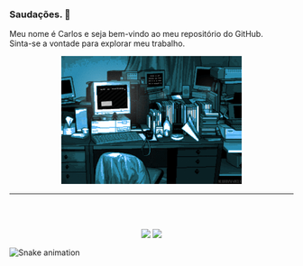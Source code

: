 ### Saudações. 👋<br>
Meu nome é Carlos e seja bem-vindo ao meu repositório do GitHub.<br>
Sinta-se a vontade para explorar meu trabalho.

<div align="center">
  <p><img src="./assets/workspace.gif" alt="Área de trabalho com PCs" ></p>
  <hr>
  <br>
  <br>
  <p>
    <img height="150em" 
      src="https://github-readme-stats.vercel.app/api?username=CarlosBotelhoCHB&count_private=true&theme=dracula&count_private=true&show_icons=true">
    <img height="150em" 
      src="https://github-readme-stats.vercel.app/api/top-langs/?username=CarlosBotelhoCHB&layout=compact&langs_count=7&theme=dracula"/>
  </p>
</div>

![Snake animation](https://github.com/CarlosBotelhoCHB/CarlosBotelhoCHB/blob/output/github-contribution-grid-snake.svg)
 
<!--
**CarlosBotelhoCHB/CarlosBotelhoCHB** is a ✨ _special_ ✨ repository because its `README.md` (this file) appears on your GitHub profile.

Here are some ideas to get you started:

- 🔭 I’m currently working on ...
- 🌱 I’m currently learning ...
- 👯 I’m looking to collaborate on ...
- 🤔 I’m looking for help with ...
- 💬 Ask me about ...
- 📫 How to reach me: ...
- 😄 Pronouns: ...
- ⚡ Fun fact: ...
-->

